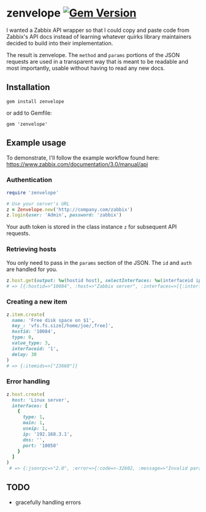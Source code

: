 # zenvelope [![Gem Version](https://badge.fury.io/rb/zenvelope.svg)](https://badge.fury.io/rb/zenvelope)
I wanted a Zabbix API wrapper so that I could copy and paste code from
Zabbix's API docs instead of learning whatever quirks library maintainers decided
to build into their implementation.

The result is zenvelope. The `method` and `params` portions of the JSON
requests are used in a transparent way that is meant to be readable and most
importantly, usable without having to read any new docs.

## Installation

```
gem install zenvelope
```

or add to Gemfile:

```
gem 'zenvelope'
```

## Example usage

To demonstrate, I'll follow the example workflow found here: https://www.zabbix.com/documentation/3.0/manual/api

### Authentication

```ruby
require 'zenvelope'

# Use your server's URL
z = Zenvelope.new('http://company.com/zabbix')
z.login(user: 'Admin', password: 'zabbix')
```
Your auth token is stored in the class instance `z` for subsequent API requests.

### Retrieving hosts

You only need to pass in the `params` section of the JSON. The `id` and `auth` are handled for you.

```ruby
z.host.get(output: %w(hostid host), selectInterfaces: %w(interfaceid ip))
# => [{:hostid=>"10084", :host=>"Zabbix server", :interfaces=>[{:interfaceid=>"1", :ip=>"127.0.0.1"}]}]
```

### Creating a new item

```ruby
z.item.create(
  name: 'Free disk space on $1',
  key_: 'vfs.fs.size[/home/joe/,free]',
  hostid: '10084',
  type: 0,
  value_type: 3,
  interfaceid: '1',
  delay: 30
)
# => {:itemids=>["23660"]}
```

### Error handling

```ruby
z.host.create(
  host: 'Linux server',
  interfaces: [
    {
      type: 1,
      main: 1,
      useip: 1,
      ip: '192.168.3.1',
      dns: '',
      port: '10050'
    }
  ]
)
 # => {:jsonrpc=>"2.0", :error=>{:code=>-32602, :message=>"Invalid params.", :data=>"No groups for host \"Linux server\"."}, :id=>70719}
```

## TODO

- gracefully handling errors
